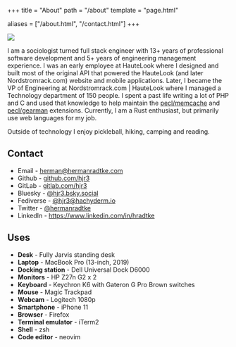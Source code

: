 +++
title = "About"
path = "/about"
template = "page.html"

aliases = ["/about.html", "/contact.html"]
+++

<img src="/glasses.jpg" />

I am a sociologist turned full stack engineer with 13+ years of professional software development and 5+ years of engineering management experience. I was an early employee at HauteLook where I designed and built most of the original API that powered the HauteLook (and later Nordstromrack.com) website and mobile applications. Later, I became the VP of Engineering at Nordstromrack.com | HauteLook where I managed a Technology department of 150 people. I spent a past life writing a lot of PHP and C and used that knowledge to help maintain the <a href="https://pecl.php.net/package/memcache">pecl/memcache</a> and <a href="https://pecl.php.net/package/gearman">pecl/gearman</a> extensions. Currently, I am a Rust enthusiast, but primarily use web languages for my job.<br>

Outside of technology I enjoy pickleball, hiking, camping and reading.

## Contact

* Email - <a href="mailto:herman@hermanradtke.com">herman@hermanradtke.com</a>
* Github - <a href="https://github.com/hjr3">github.com/hjr3</a>
* GitLab - <a href="https://gitlab.com/hjr3">gitlab.com/hjr3</a>
* Bluesky - <a href="https://bsky.app/profile/hjr3.bsky.social">@hjr3.bsky.social</a>
* Fediverse - <a rel="me" href="https://hachyderm.io/@hjr3">@hjr3@hachyderm.io</a>
* Twitter - <a href="https://twitter.com/hermanradtke">@hermanradtke</a>
* LinkedIn - <a href="https://www.linkedin.com/in/hradtke/">https://www.linkedin.com/in/hradtke</a>

## Uses

- **Desk** - Fully Jarvis standing desk
- **Laptop** - MacBook Pro (13-inch, 2019)
- **Docking station** - Dell Universal Dock D6000
- **Monitors** - HP Z27n G2 x 2
- **Keyboard** - Keychron K6 with Gateron G Pro Brown switches
- **Mouse** - Magic Trackpad
- **Webcam** - Logitech 1080p
- **Smartphone** - iPhone 11
- **Browser** - Firefox
- **Terminal emulator** - iTerm2
- **Shell** - zsh
- **Code editor** - neovim
